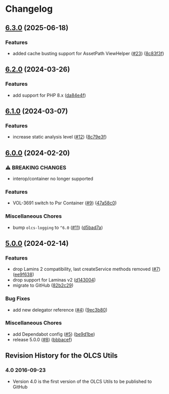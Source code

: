 # Changelog

## [6.3.0](https://github.com/dvsa/olcs-utils/compare/v6.2.0...v6.3.0) (2025-06-18)


### Features

* added cache busting support for AssetPath ViewHelper ([#23](https://github.com/dvsa/olcs-utils/issues/23)) ([8c83f3f](https://github.com/dvsa/olcs-utils/commit/8c83f3f4795bdde6b75a29690148e9c363e2cbd4))

## [6.2.0](https://github.com/dvsa/olcs-utils/compare/v6.1.0...v6.2.0) (2024-03-26)


### Features

* add support for PHP 8.x ([da84e4f](https://github.com/dvsa/olcs-utils/commit/da84e4f0ff54747f26ac373914fd53553339e28b))

## [6.1.0](https://github.com/dvsa/olcs-utils/compare/v6.0.0...v6.1.0) (2024-03-07)


### Features

* increase static analysis level ([#12](https://github.com/dvsa/olcs-utils/issues/12)) ([8c79e3f](https://github.com/dvsa/olcs-utils/commit/8c79e3f8899f23037304fed19abf1185b661ecb0))

## [6.0.0](https://github.com/dvsa/olcs-utils/compare/v5.0.0...v6.0.0) (2024-02-20)


### ⚠ BREAKING CHANGES

* interop/container no longer supported

### Features

* VOL-3691 switch to Psr Container ([#9](https://github.com/dvsa/olcs-utils/issues/9)) ([47a58c0](https://github.com/dvsa/olcs-utils/commit/47a58c0f2b9394a043c0eea0f2f871875afb2d26))


### Miscellaneous Chores

* bump `olcs-logging` to `^6.0` ([#11](https://github.com/dvsa/olcs-utils/issues/11)) ([d5bad7a](https://github.com/dvsa/olcs-utils/commit/d5bad7ab1fd0c555359583c27255bbe3b49ae558))

## [5.0.0](https://github.com/dvsa/olcs-utils/compare/v5.0.0...v5.0.0) (2024-02-14)


### Features

* drop Lamins 2 compatibility, last createService methods removed ([#7](https://github.com/dvsa/olcs-utils/issues/7)) ([ee9f638](https://github.com/dvsa/olcs-utils/commit/ee9f638ed598efd6f7abf08c4a6352b8013996ca))
* drop support for Laminas v2 ([d143004](https://github.com/dvsa/olcs-utils/commit/d1430044d14ff38b3da5eabeee55024b2e90ee98))
* migrate to GitHub ([82b2c29](https://github.com/dvsa/olcs-utils/commit/82b2c2986397dfc8b5e615b48259747fb28ca1a8))


### Bug Fixes

* add new delegator reference ([#4](https://github.com/dvsa/olcs-utils/issues/4)) ([9ec3b80](https://github.com/dvsa/olcs-utils/commit/9ec3b807ff8ca1670989ced79010bd3db53f2010))


### Miscellaneous Chores

* add Dependabot config ([#5](https://github.com/dvsa/olcs-utils/issues/5)) ([be9d1be](https://github.com/dvsa/olcs-utils/commit/be9d1becffc87322464cdacf4cb55825c6fff3b2))
* release 5.0.0 ([#8](https://github.com/dvsa/olcs-utils/issues/8)) ([bbbacef](https://github.com/dvsa/olcs-utils/commit/bbbaceff9f11ec865f90a5ccb0d810b3e44640d3))

## Revision History for the OLCS Utils ### 4.0 2016-09-23 - Version 4.0 is the first version of the OLCS Utils to be published to GitHub

